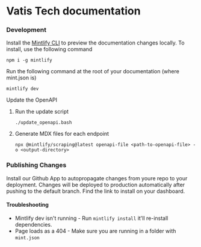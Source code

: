 # Vatis Tech documentation

### Development

Install the [Mintlify CLI](https://www.npmjs.com/package/mintlify) to preview the documentation changes locally. To install, use the following command

```
npm i -g mintlify
```

Run the following command at the root of your documentation (where mint.json is)

```
mintlify dev
```

Update the OpenAPI 
1. Run the update script
    ```shell
    ./update_openapi.bash
    ```
2. Generate MDX files for each endpoint
    ```shell
    npx @mintlify/scraping@latest openapi-file <path-to-openapi-file> -o <output-directory>
    ```

### Publishing Changes

Install our Github App to autopropagate changes from youre repo to your deployment. Changes will be deployed to production automatically after pushing to the default branch. Find the link to install on your dashboard. 

#### Troubleshooting

- Mintlify dev isn't running - Run `mintlify install` it'll re-install dependencies.
- Page loads as a 404 - Make sure you are running in a folder with `mint.json`
